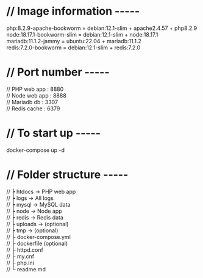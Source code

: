 # // Image information -----
php:8.2.9-apache-bookworm  = debian:12.1-slim + apache2.4.57 + php8.2.9  
node:18.17.1-bookworm-slim = debian:12.1-slim + node:18.17.1  
mariadb:11.1.2-jammy       = ubuntu:22.04     + mariadb:11.1.2  
redis:7.2.0-bookworm       = debian:12.1-slim + redis:7.2.0  
  
# // Port number -----  
// PHP web app  : 8880  
// Node web app : 8888  
// Mariadb db   : 3307  
// Redis cache  : 6379  
  
# // To start up -----  
docker-compose up -d  
  
# // Folder structure -----  
// ┝ htdocs  → PHP web app  
// ┝ logs    → All logs  
// ┝ mysql   → MySQL data  
// ┝ node    → Node app  
// ┝ redis   → Redis data  
// ┝ uploads → (optional)  
// ┝ tmp     → (optional)  
// ├ docker-compose.yml  
// ├ dockerfile (optional)  
// ├ httpd.conf  
// ├ my.cnf  
// ├ php.ini  
// └ readme.md  
